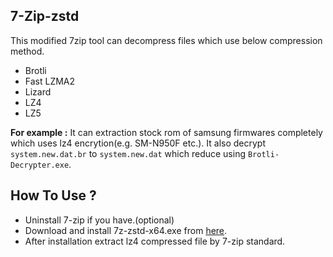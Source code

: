 ## 7-Zip-zstd
This modified 7zip tool can decompress files which use below compression method.
- Brotli
- Fast LZMA2
- Lizard
- LZ4
- LZ5

**For example :**
It can extraction stock rom of samsung firmwares completely which uses lz4 encrytion(e.g. SM-N950F  etc.). It also decrypt `system.new.dat.br` to `system.new.dat` which reduce using `Brotli-Decrypter.exe`.

## How To Use ?
- Uninstall 7-zip if you have.(optional)
- Download and install 7z-zstd-x64.exe from [here](https://github.com/mcmilk/7-Zip-zstd/releases).
- After installation extract lz4 compressed file by 7-zip standard.